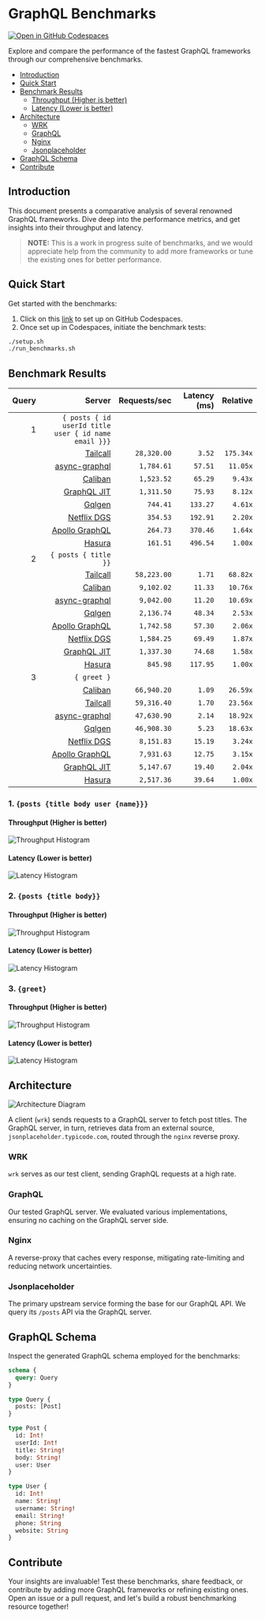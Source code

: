 # GraphQL Benchmarks <!-- omit from toc -->

[![Open in GitHub Codespaces](https://github.com/codespaces/badge.svg)](https://codespaces.new/tailcallhq/graphql-benchmarks)

Explore and compare the performance of the fastest GraphQL frameworks through our comprehensive benchmarks.

- [Introduction](#introduction)
- [Quick Start](#quick-start)
- [Benchmark Results](#benchmark-results)
  - [Throughput (Higher is better)](#throughput-higher-is-better)
  - [Latency (Lower is better)](#latency-lower-is-better)
- [Architecture](#architecture)
  - [WRK](#wrk)
  - [GraphQL](#graphql)
  - [Nginx](#nginx)
  - [Jsonplaceholder](#jsonplaceholder)
- [GraphQL Schema](#graphql-schema)
- [Contribute](#contribute)

[Tailcall]: https://github.com/tailcallhq/tailcall
[Gqlgen]: https://github.com/99designs/gqlgen
[Apollo GraphQL]: https://github.com/apollographql/apollo-server
[Netflix DGS]: https://github.com/netflix/dgs-framework
[Caliban]: https://github.com/ghostdogpr/caliban
[async-graphql]: https://github.com/async-graphql/async-graphql
[Hasura]: https://github.com/hasura/graphql-engine
[GraphQL JIT]: https://github.com/zalando-incubator/graphql-jit

## Introduction

This document presents a comparative analysis of several renowned GraphQL frameworks. Dive deep into the performance metrics, and get insights into their throughput and latency.

> **NOTE:** This is a work in progress suite of benchmarks, and we would appreciate help from the community to add more frameworks or tune the existing ones for better performance.

## Quick Start

Get started with the benchmarks:

1. Click on this [link](https://codespaces.new/tailcallhq/graphql-benchmarks) to set up on GitHub Codespaces.
2. Once set up in Codespaces, initiate the benchmark tests:

```bash
./setup.sh
./run_benchmarks.sh
```

## Benchmark Results

<!-- PERFORMANCE_RESULTS_START -->

| Query | Server | Requests/sec | Latency (ms) | Relative |
|-------:|--------:|--------------:|--------------:|---------:|
| 1 | `{ posts { id userId title user { id name email }}}` |
|| [Tailcall] | `28,320.00` | `3.52` | `175.34x` |
|| [async-graphql] | `1,784.61` | `57.51` | `11.05x` |
|| [Caliban] | `1,523.52` | `65.29` | `9.43x` |
|| [GraphQL JIT] | `1,311.50` | `75.93` | `8.12x` |
|| [Gqlgen] | `744.41` | `133.27` | `4.61x` |
|| [Netflix DGS] | `354.53` | `192.91` | `2.20x` |
|| [Apollo GraphQL] | `264.73` | `370.46` | `1.64x` |
|| [Hasura] | `161.51` | `496.54` | `1.00x` |
| 2 | `{ posts { title }}` |
|| [Tailcall] | `58,223.00` | `1.71` | `68.82x` |
|| [Caliban] | `9,102.02` | `11.33` | `10.76x` |
|| [async-graphql] | `9,042.00` | `11.20` | `10.69x` |
|| [Gqlgen] | `2,136.74` | `48.34` | `2.53x` |
|| [Apollo GraphQL] | `1,742.58` | `57.30` | `2.06x` |
|| [Netflix DGS] | `1,584.25` | `69.49` | `1.87x` |
|| [GraphQL JIT] | `1,337.30` | `74.68` | `1.58x` |
|| [Hasura] | `845.98` | `117.95` | `1.00x` |
| 3 | `{ greet }` |
|| [Caliban] | `66,940.20` | `1.09` | `26.59x` |
|| [Tailcall] | `59,316.40` | `1.70` | `23.56x` |
|| [async-graphql] | `47,630.90` | `2.14` | `18.92x` |
|| [Gqlgen] | `46,908.30` | `5.23` | `18.63x` |
|| [Netflix DGS] | `8,151.83` | `15.19` | `3.24x` |
|| [Apollo GraphQL] | `7,931.63` | `12.75` | `3.15x` |
|| [GraphQL JIT] | `5,147.67` | `19.40` | `2.04x` |
|| [Hasura] | `2,517.36` | `39.64` | `1.00x` |

<!-- PERFORMANCE_RESULTS_END -->



### 1. `{posts {title body user {name}}}`
#### Throughput (Higher is better)

![Throughput Histogram](assets/req_sec_histogram1.png)

#### Latency (Lower is better)

![Latency Histogram](assets/latency_histogram1.png)

### 2. `{posts {title body}}`
#### Throughput (Higher is better)

![Throughput Histogram](assets/req_sec_histogram2.png)

#### Latency (Lower is better)

![Latency Histogram](assets/latency_histogram2.png)

### 3. `{greet}`
#### Throughput (Higher is better)

![Throughput Histogram](assets/req_sec_histogram3.png)

#### Latency (Lower is better)

![Latency Histogram](assets/latency_histogram3.png)

## Architecture

![Architecture Diagram](assets/architecture.png)

A client (`wrk`) sends requests to a GraphQL server to fetch post titles. The GraphQL server, in turn, retrieves data from an external source, `jsonplaceholder.typicode.com`, routed through the `nginx` reverse proxy.

### WRK

`wrk` serves as our test client, sending GraphQL requests at a high rate.

### GraphQL

Our tested GraphQL server. We evaluated various implementations, ensuring no caching on the GraphQL server side.

### Nginx

A reverse-proxy that caches every response, mitigating rate-limiting and reducing network uncertainties.

### Jsonplaceholder

The primary upstream service forming the base for our GraphQL API. We query its `/posts` API via the GraphQL server.

## GraphQL Schema

Inspect the generated GraphQL schema employed for the benchmarks:

```graphql
schema {
  query: Query
}

type Query {
  posts: [Post]
}

type Post {
  id: Int!
  userId: Int!
  title: String!
  body: String!
  user: User
}

type User {
  id: Int!
  name: String!
  username: String!
  email: String!
  phone: String
  website: String
}
```

## Contribute

Your insights are invaluable! Test these benchmarks, share feedback, or contribute by adding more GraphQL frameworks or refining existing ones. Open an issue or a pull request, and let's build a robust benchmarking resource together!

